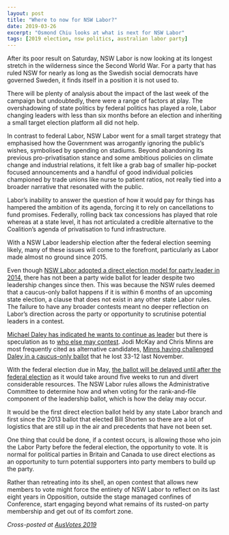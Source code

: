 ```yaml
---
layout: post
title: "Where to now for NSW Labor?"
date: 2019-03-26
excerpt: "Osmond Chiu looks at what is next for NSW Labor"
tags: [2019 election, nsw politics, australian labor party]
---
```



After its poor result on Saturday, NSW Labor is now looking at its longest stretch in the wilderness since the Second World War. For a party that has ruled NSW for nearly as long as the Swedish social democrats have governed Sweden, it finds itself in a position it is not used to.

There will be plenty of analysis about the impact of the last week of the campaign but undoubtedly, there were a range of factors at play. The overshadowing of state politics by federal politics has played a role, Labor changing leaders with less than six months before an election and inheriting a small target election platform all did not help.

In contrast to federal Labor, NSW Labor went for a small target strategy that emphasised how the Government was arrogantly ignoring the public’s wishes, symbolised by spending on stadiums. Beyond abandoning its previous pro-privatisation stance and some ambitious policies on climate change and industrial relations, it felt like a grab bag of smaller hip-pocket focused announcements and a handful of good individual policies championed by trade unions like nurse to patient ratios, not really tied into a broader narrative that resonated with the public.

Labor’s inability to answer the question of how it would pay for things has hampered the ambition of its agenda, forcing it to rely on cancellations to fund promises. Federally, rolling back tax concessions has played that role whereas at a state level, it has not articulated a credible alternative to the Coalition’s agenda of privatisation to fund infrastructure.

With a NSW Labor leadership election after the federal election seeming likely, many of these issues will come to the forefront, particularly as Labor made almost no ground since 2015.

Even though <a href="https://www.abc.net.au/news/2014-07-26/nsw-labor-to-adopt-new-voting-system/5626112">NSW Labor adopted a direct election model for party leader in 2014</a>, there has not been a party wide ballot for leader despite two leadership changes since then. This was because the NSW rules deemed that a caucus-only ballot happens if it is within 6 months of an upcoming state election, a clause that does not exist in any other state Labor rules. The failure to have any broader contests meant no deeper reflection on Labor’s direction across the party or opportunity to scrutinise potential leaders in a contest.

<a href="https://www.abc.net.au/news/2019-03-23/michael-daley-concedes-defeat/10933556">Michael Daley has indicated he wants to continue as leader</a> but there is speculation as to <a href="https://www.theaustralian.com.au/news/nation/mckay-minns-may-mount-challenge-to-labor-leader-daley/news-story/b44c2b22c37b35692c985ef1fbdbe9c1?nk=20dc2de75b54d2d646449ad6673bad51-1553462052">who else may contest</a>. Jodi McKay and Chris Minns are most frequently cited as alternative candidates, <a href="https://www.smh.com.au/politics/nsw/michael-daley-elected-nsw-labor-party-leader-over-chris-minns-20181110-p50f8i.html">Minns having challenged Daley in a caucus-only ballot</a> that he lost 33-12 last November.

With the federal election due in May, <a href="https://www.smh.com.au/nsw-election-2019/michael-daley-s-days-numbered-as-party-votes-for-ballot-after-federal-election-20190325-p517bo.html?utm_medium=Social&amp;utm_source=Twitter#Echobox=1553485080">the ballot will be delayed until after the federal election</a> as it would take around five weeks to run and divert considerable resources. The NSW Labor rules allows the Administrative Committee to determine how and when voting for the rank-and-file component of the leadership ballot, which is how the delay may occur.

It would be the first direct election ballot held by any state Labor branch and first since the 2013 ballot that elected Bill Shorten so there are a lot of logistics that are still up in the air and precedents that have not been set.

One thing that could be done, if a contest occurs, is allowing those who join the Labor Party before the federal election, the opportunity to vote. It is normal for political parties in Britain and Canada to use direct elections as an opportunity to turn potential supporters into party members to build up the party.

Rather than retreating into its shell, an open contest that allows new members to vote might force the entirety of NSW Labor to reflect on its last eight years in Opposition, outside the stage managed confines of Conference, start engaging beyond what remains of its rusted-on party membership and get out of its comfort zone.

<em>Cross-posted at <a href="https://ausvotes2019.blog/2019/03/25/where-to-now-for-nsw-labor/">AusVotes 2019</a></em>
